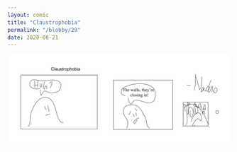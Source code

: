 ```yaml
---
layout: comic
title: "Claustrophobia"
permalink: "/blobby/29"
date: 2020-08-21
---
```

<img src="/comicsimages/08-21-20-Claustrophobia.svg"/>